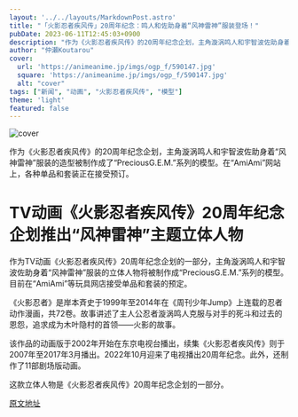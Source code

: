 ```yaml
---
layout: '../../layouts/MarkdownPost.astro'
title: "「火影忍者疾风传」20周年纪念：鸣人和佐助身着“风神雷神”服装登场！"
pubDate: 2023-06-11T12:45:03+0900
description: "作为《火影忍者疾风传》的20周年纪念企划，主角漩涡鸣人和宇智波佐助身着“风神雷神”服装的造型被制作成了“PreciousG.E.M.”系列的模型。在“AmiAmi”网站上，各种单品和套装正在接受预订。"
author: "仲瀬Koutarou"
cover:
  url: 'https://animeanime.jp/imgs/ogp_f/590147.jpg'
  square: 'https://animeanime.jp/imgs/ogp_f/590147.jpg'
  alt: "cover"
tags: ["新闻", "动画", "火影忍者疾风传", "模型"]
theme: 'light'
featured: false
---
```


![cover](https://animeanime.jp/imgs/ogp_f/590147.jpg)

作为《火影忍者疾风传》的20周年纪念企划，主角漩涡鸣人和宇智波佐助身着“风神雷神”服装的造型被制作成了“PreciousG.E.M.”系列的模型。在“AmiAmi”网站上，各种单品和套装正在接受预订。

# TV动画《火影忍者疾风传》20周年纪念企划推出“风神雷神”主题立体人物

作为TV动画《火影忍者疾风传》20周年纪念企划的一部分，主角漩涡鸣人和宇智波佐助身着“风神雷神”服装的立体人物将被制作成“PreciousG.E.M.”系列的模型。目前在“AmiAmi”等玩具网店接受单品和套装的预定。

《火影忍者》是岸本斉史于1999年至2014年在《周刊少年Jump》上连载的忍者动作漫画，共72卷。故事讲述了主人公忍者漩涡鸣人克服与对手的死斗和过去的恩怨，追求成为木叶隐村的首领——火影的故事。

该作品的动画版于2002年开始在东京电视台播出，续集《火影忍者疾风传》则于2007年至2017年3月播出。2022年10月迎来了电视播出20周年纪念。此外，还制作了11部剧场版动画。

这款立体人物是《火影忍者疾风传》20周年纪念企划的一部分。

  [原文地址](https://animeanime.jp/article/2023/06/11/77863.html)